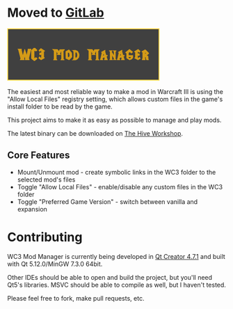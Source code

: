 # Moved to [GitLab](https://gitlab.com/EzraZebra/WC3ModManager)

![WC3 Mod Manager](https://raw.githubusercontent.com/EzraZebra/WC3ModManager/master/img/logo.png)

The easiest and most reliable way to make a mod in Warcraft III is using the "Allow Local Files" registry setting, which allows custom files in the game's install folder to be read by the game.

This project aims to make it as easy as possible to manage and play mods.

The latest binary can be downloaded on [The Hive Workshop](https://www.hiveworkshop.com/threads/wc3-mod-manager.308948/).

## Core Features
* Mount/Unmount mod - create symbolic links in the WC3 folder to the selected mod's files
* Toggle "Allow Local Files" - enable/disable any custom files in the WC3 folder
* Toggle "Preferred Game Version" - switch between vanilla and expansion

# Contributing
WC3 Mod Manager is currently being developed in [Qt Creator 4.7.1](https://www.qt.io/download-qt-installer) and built with Qt 5.12.0/MinGW 7.3.0 64bit.

Other IDEs should be able to open and build the project, but you'll need Qt5's libraries. MSVC should be able to compile as well, but I haven't tested.

Please feel free to fork, make pull requests, etc.
